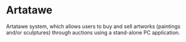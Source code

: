 # Artatawe

Artatawe system, which allows users to buy and sell artworks (paintings and/or sculptures) through auctions using a stand-alone PC application.
